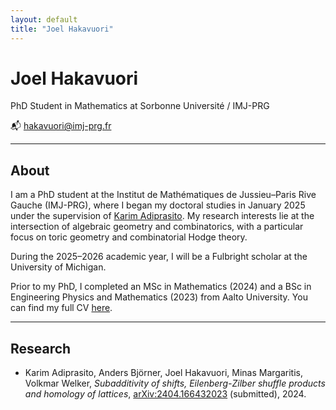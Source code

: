 ```yaml
---
layout: default
title: "Joel Hakavuori"
---
```


# Joel Hakavuori

PhD Student in Mathematics at Sorbonne Université / IMJ-PRG

📬  hakavuori@imj-prg.fr

---

## About

I am a PhD student at the Institut de Mathématiques de Jussieu–Paris Rive Gauche (IMJ-PRG), where I began my doctoral studies in January 2025 under the supervision of [Karim Adiprasito](https://webusers.imj-prg.fr/%7Ekarim.adiprasito/). My research interests lie at the intersection of algebraic geometry and combinatorics, with a particular focus on toric geometry and combinatorial Hodge theory.  

During the 2025–2026 academic year, I will be a Fulbright scholar at the University of Michigan.  

Prior to my PhD, I completed an MSc in Mathematics (2024) and a BSc in Engineering Physics and Mathematics (2023) from Aalto University. You can find my full CV [here](cv625.pdf).

---

## Research

- Karim Adiprasito, Anders Björner, Joel Hakavuori, Minas Margaritis, Volkmar Welker, *Subadditivity of shifts, Eilenberg-Zilber shuffle products and homology of lattices*, [arXiv:2404.166432023](https://arxiv.org/abs/2404.16643) (submitted), 2024.

